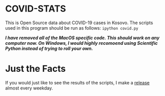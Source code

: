 # COVID-STATS

This is Open Source data about COVID-19 cases in Kosovo. The scripts used in this program should be run as follows:
`ipython covid.py`

***I have removed all of the MacOS specific code. This should work on any computer now. On Windows, I would highly recomoend using Scientific Python instead of trying to roll your own.***


# Just the Facts

If you would just like to see the results of the scripts, I make a [release](https://github.com/bnice5000/COVID-STATS/releases) almost every weekday.
